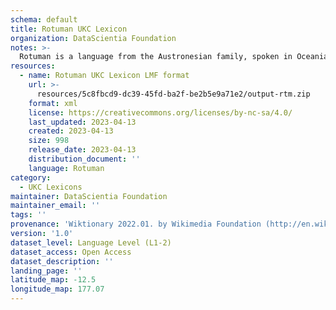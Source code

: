 ```yaml
---
schema: default
title: Rotuman UKC Lexicon
organization: DataScientia Foundation
notes: >-
  Rotuman is a language from the Austronesian family, spoken in Oceania. The UKC Lexicon of Rotuman is represented as a lexico-semantic network. It consists of words, word senses, synsets, as well as sense-level and synset-level relationships.
resources:
  - name: Rotuman UKC Lexicon LMF format
    url: >-
      resources/5c8fbcd9-dc39-45fd-ba2f-be2b5e9a71e2/output-rtm.zip
    format: xml
    license: https://creativecommons.org/licenses/by-nc-sa/4.0/
    last_updated: 2023-04-13
    created: 2023-04-13
    size: 998
    release_date: 2023-04-13
    distribution_document: ''
    language: Rotuman
category:
  - UKC Lexicons
maintainer: DataScientia Foundation
maintainer_email: ''
tags: ''
provenance: 'Wiktionary 2022.01. by Wikimedia Foundation (http://en.wiktionary.org); KinDiv: Kinship Diversity 1.0 by Temuulen Khishigsuren (http://ukc.disi.unitn.it/index.php/kinship/); Princeton WordNet 2.1 by Princeton University (https://wordnet.princeton.edu)'
version: '1.0'
dataset_level: Language Level (L1-2)
dataset_access: Open Access
dataset_description: ''
landing_page: ''
latitude_map: -12.5
longitude_map: 177.07
---
```

